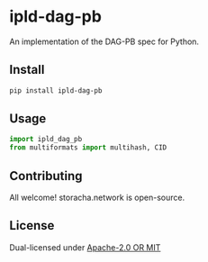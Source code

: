 # ipld-dag-pb

An implementation of the DAG-PB spec for Python.

## Install

```sh
pip install ipld-dag-pb
```

## Usage

```py
import ipld_dag_pb
from multiformats import multihash, CID

```

## Contributing

All welcome! storacha.network is open-source.

## License

Dual-licensed under [Apache-2.0 OR MIT](LICENSE.md)
